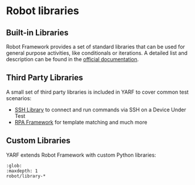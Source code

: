 # Robot libraries

## Built-in Libraries
Robot Framework provides a set of standard libraries that can be used for general purpose activities, like conditionals or iterations. A detailed list and description can be found in the [official documentation](https://robotframework.org/robotframework/#standard-libraries).

## Third Party Libraries

A small set of third party libraries is included in YARF to cover common test scenarios:

- [SSH Library](https://marketsquare.github.io/SSHLibrary/SSHLibrary.html) to connect and run commands via SSH on a Device Under Test
- [RPA Framework](https://rpaframework.org/) for template matching and much more

## Custom Libraries

YARF extends Robot Framework with custom Python libraries:

```{toctree}
:glob:
:maxdepth: 1
robot/library-*
```
